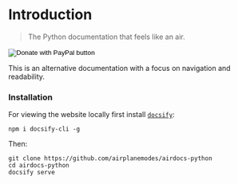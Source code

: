 # Introduction

> The Python documentation that feels like an air.

<form action="https://www.paypal.com/donate" method="post" target="_top">
<input type="hidden" name="hosted_button_id" value="PS9HCU993KC9E" />
<input type="image" src="https://www.paypalobjects.com/en_US/i/btn/btn_donate_SM.gif" border="0" name="submit" title="PayPal - The safer, easier way to pay online!" alt="Donate with PayPal button" />
<img alt="" border="0" src="https://www.paypal.com/en_IL/i/scr/pixel.gif" width="1" height="1" />
</form>

This is an alternative documentation with a focus on navigation and readability.

### Installation

For viewing the website locally first install [`docsify`](https://docsify.js.org):

```shell
npm i docsify-cli -g
```

Then:

```shell
git clone https://github.com/airplanemodes/airdocs-python
cd airdocs-python
docsify serve
```
